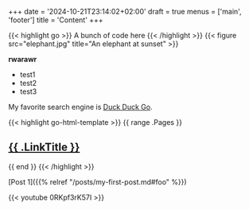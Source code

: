 +++
date = '2024-10-21T23:14:02+02:00'
draft = true
menus = ['main', 'footer']
title = 'Content'
+++

{{< highlight go >}} A bunch of code here {{< /highlight >}}
{{< figure src="elephant.jpg" title="An elephant at sunset" >}}

<b>rwarawr</b>
- test1
- test2
- test3

My favorite search engine is [Duck Duck Go](https://duckduckgo.com).


{{< highlight go-html-template >}}
{{ range .Pages }}
  <h2><a href="{{ .RelPermalink }}">{{ .LinkTitle }}</a></h2>
{{ end }}
{{< /highlight >}}

[Post 1]({{% relref "/posts/my-first-post.md#foo" %}})

{{< youtube 0RKpf3rK57I >}}
